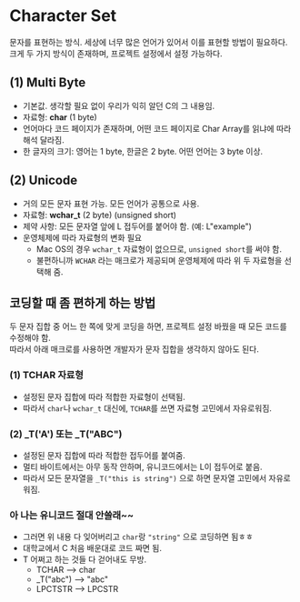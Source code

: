 # Character Set

문자를 표현하는 방식. 세상에 너무 많은 언어가 있어서 이를 표현할 방법이 필요하다.  
크게 두 가지 방식이 존재하며, 프로젝트 설정에서 설정 가능하다.

## (1) Multi Byte
- 기본값. 생각할 필요 없이 우리가 익히 알던 C의 그 내용임.
- 자료형: **char** (1 byte)
- 언어마다 코드 페이지가 존재하며, 어떤 코드 페이지로 Char Array를 읽냐에 따라 해석 달라짐.
- 한 글자의 크기: 영어는 1 byte, 한글은 2 byte. 어떤 언어는 3 byte 이상.

## (2) Unicode
- 거의 모든 문자 표현 가능. 모든 언어가 공통으로 사용.
- 자료형: **wchar_t** (2 byte) (unsigned short)
- 제약 사항: 모든 문자열 앞에 L 접두어를 붙어야 함. (예: L"example")
- 운영체제에 따라 자료형의 변화 필요
  - Mac OS의 경우 ```wchar_t``` 자료형이 없으므로, ```unsigned short```를 써야 함.
  - 불편하니까 ```WCHAR``` 라는 매크로가 제공되며 운영체제에 따라 위 두 자료형을 선택해 줌.

## 코딩할 때 좀 편하게 하는 방법
두 문자 집합 중 어느 한 쪽에 맞게 코딩을 하면, 프로젝트 설정 바꿨을 때 모든 코드를 수정해야 함.  
따라서 아래 매크로를 사용하면 개발자가 문자 집합을 생각하지 않아도 된다.

### (1) TCHAR 자료형
- 설정된 문자 집합에 따라 적합한 자료형이 선택됨.
- 따라서 ```char```나 ```wchar_t``` 대신에, ```TCHAR```를 쓰면 자료형 고민에서 자유로워짐.

### (2) _T('A') 또는 _T("ABC")
- 설정된 문자 집합에 따라 적합한 접두어를 붙여줌.
- 멀티 바이트에서는 아무 동작 안하며, 유니코드에서는 L이 접두어로 붙음.
- 따라서 모든 문자열을 ```_T("this is string")``` 으로 하면 문자열 고민에서 자유로워짐.

### 아 나는 유니코드 절대 안쓸래~~
- 그러면 위 내용 다 잊어버리고 ```char```랑 ```"string"``` 으로 코딩하면 됨ㅎㅎ
- 대학교에서 C 처음 배운대로 코드 짜면 됨.
- T 어쩌고 하는 것들 다 걷어내도 무방.
  - TCHAR --> char
  - _T("abc") --> "abc"
  - LPCTSTR --> LPCSTR
